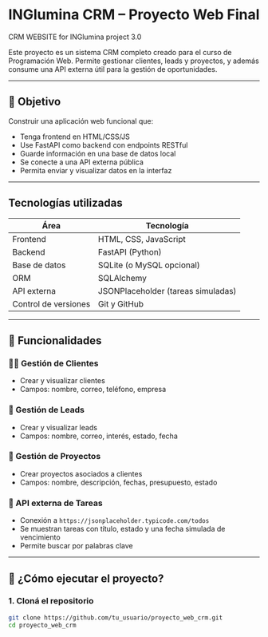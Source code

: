 # INGlumina CRM – Proyecto Web Final

CRM WEBSITE for INGlumina project 3.0

Este proyecto es un sistema CRM completo creado para el curso de Programación Web. Permite gestionar clientes, leads y proyectos, y además consume una API externa útil para la gestión de oportunidades.

---

## 🎯 Objetivo

Construir una aplicación web funcional que:
- Tenga frontend en HTML/CSS/JS
- Use FastAPI como backend con endpoints RESTful
- Guarde información en una base de datos local
- Se conecte a una API externa pública
- Permita enviar y visualizar datos en la interfaz

---

##  Tecnologías utilizadas

| Área      | Tecnología           |
|-----------|----------------------|
| Frontend  | HTML, CSS, JavaScript |
| Backend   | FastAPI (Python)     |
| Base de datos | SQLite (o MySQL opcional) |
| ORM       | SQLAlchemy           |
| API externa | JSONPlaceholder (tareas simuladas) |
| Control de versiones | Git y GitHub |

---

## 🧩 Funcionalidades

### 🧑‍💼 Gestión de Clientes
- Crear y visualizar clientes
- Campos: nombre, correo, teléfono, empresa

### 🎯 Gestión de Leads
- Crear y visualizar leads
- Campos: nombre, correo, interés, estado, fecha

### 🧱 Gestión de Proyectos
- Crear proyectos asociados a clientes
- Campos: nombre, descripción, fechas, presupuesto, estado

### 🔄 API externa de Tareas
- Conexión a `https://jsonplaceholder.typicode.com/todos`
- Se muestran tareas con título, estado y una fecha simulada de vencimiento
- Permite buscar por palabras clave

---

## 🚀 ¿Cómo ejecutar el proyecto?

### 1. Cloná el repositorio

```bash
git clone https://github.com/tu_usuario/proyecto_web_crm.git
cd proyecto_web_crm
